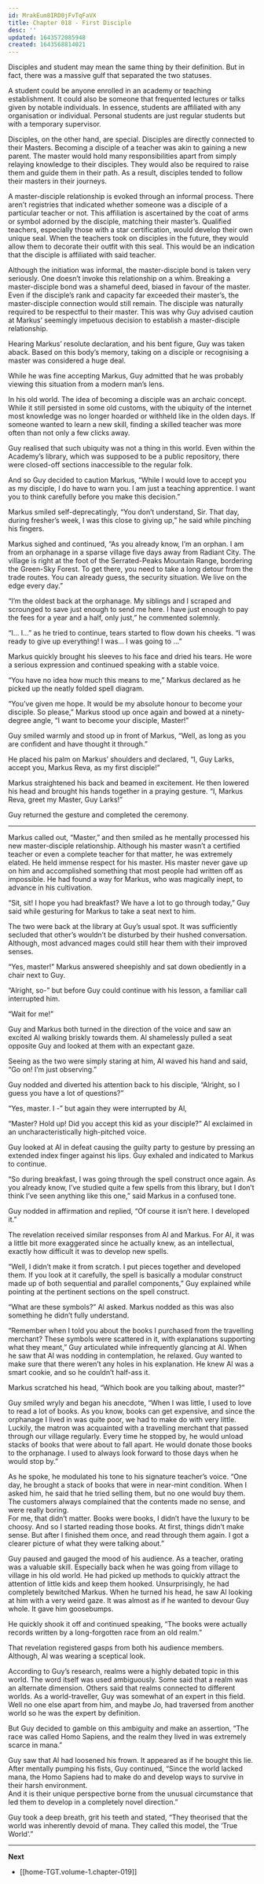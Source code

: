 ```yaml
---
id: MrakEum8IRD0jFvTqFaVX
title: Chapter 018 - First Disciple
desc: ''
updated: 1643572085948
created: 1643568814021
---
```


Disciples and student may mean the same thing by their definition. But in fact, there was a massive gulf that separated the two statuses.

A student could be anyone enrolled in an academy or teaching establishment. It could also be someone that frequented lectures or talks given by notable individuals. In essence, students are affiliated with any organisation or individual. Personal students are just regular students but with a temporary supervisor.

Disciples, on the other hand, are special. Disciples are directly connected to their Masters. Becoming a disciple of a teacher was akin to gaining a new parent. The master would hold many responsibilities apart from simply relaying knowledge to their disciples. They would also be required to raise them and guide them in their path. As a result, disciples tended to follow their masters in their journeys.

A master-disciple relationship is evoked through an informal process. There aren’t registries that indicated whether someone was a disciple of a particular teacher or not. This affiliation is ascertained by the coat of arms or symbol adorned by the disciple, matching their master’s. Qualified teachers, especially those with a star certification, would develop their own unique seal. When the teachers took on disciples in the future, they would allow them to decorate their outfit with this seal. This would be an indication that the disciple is affiliated with said teacher.

Although the initiation was informal, the master-disciple bond is taken very seriously. One doesn’t invoke this relationship on a whim. Breaking a master-disciple bond was a shameful deed, biased in favour of the master. Even if the disciple’s rank and capacity far exceeded their master’s, the master-disciple connection would still remain. The disciple was naturally required to be respectful to their master. This was why Guy advised caution at Markus’ seemingly impetuous decision to establish a master-disciple relationship.

Hearing Markus’ resolute declaration, and his bent figure, Guy was taken aback. Based on this body’s memory, taking on a disciple or recognising a master was considered a huge deal.

While he was fine accepting Markus, Guy admitted that he was probably viewing this situation from a modern man’s lens.

In his old world. The idea of becoming a disciple was an archaic concept. While it still persisted in some old customs, with the ubiquity of the internet most knowledge was no longer hoarded or withheld like in the olden days. If someone wanted to learn a new skill, finding a skilled teacher was more often than not only a few clicks away. 

Guy realised that such ubiquity was not a thing in this world. Even within the Academy’s library, which was supposed to be a public repository, there were closed-off sections inaccessible to the regular folk.

And so Guy decided to caution Markus, “While I would love to accept you as my disciple, I do have to warn you. I am just a teaching apprentice. I want you to think carefully before you make this decision.”

Markus smiled self-deprecatingly, “You don’t understand, Sir. That day, during fresher’s week, I was this close to giving up,” he said while pinching his fingers.

Markus sighed and continued, “As you already know, I’m an orphan. I am from an orphanage in a sparse village five days away from Radiant City. The village is right at the foot of the Serrated-Peaks Mountain Range, bordering the Green-Sky Forest. To get there, you need to take a long detour from the trade routes. You can already guess, the security situation. We live on the edge every day.”

“I’m the oldest back at the orphanage. My siblings and I scraped and scrounged to save just enough to send me here. I have just enough to pay the fees for a year and a half, only just,” he commented solemnly.

“I… I…” as he tried to continue, tears started to flow down his cheeks. “I was ready to give up everything! I was… I was going to …”

Markus quickly brought his sleeves to his face and dried his tears. He wore a serious expression and continued speaking with a stable voice.

“You have no idea how much this means to me,” Markus declared as he picked up the neatly folded spell diagram.

“You’ve given me hope. It would be my absolute honour to become your disciple. So please,” Markus stood up once again and bowed at a ninety-degree angle, “I want to become your disciple, Master!”

Guy smiled warmly and stood up in front of Markus, “Well, as long as you are confident and have thought it through.”

He placed his palm on Markus’ shoulders and declared, “I, Guy Larks, accept you, Markus Reva, as my first disciple!”

Markus straightened his back and beamed in excitement. He then lowered his head and brought his hands together in a praying gesture. “I, Markus Reva, greet my Master, Guy Larks!”

Guy returned the gesture and completed the ceremony.

____

Markus called out, “Master,” and then smiled as he mentally processed his new master-disciple relationship. Although his master wasn’t a certified teacher or even a complete teacher for that matter, he was extremely elated. He held immense respect for his master. His master never gave up on him and accomplished something that most people had written off as impossible. He had found a way for Markus, who was magically inept, to advance in his cultivation.

“Sit, sit! I hope you had breakfast? We have a lot to go through today,” Guy said while gesturing for Markus to take a seat next to him.

The two were back at the library at Guy’s usual spot. It was sufficiently secluded that other’s wouldn’t be disturbed by their hushed conversation. Although, most advanced mages could still hear them with their improved senses.

“Yes, master!” Markus answered sheepishly and sat down obediently in a chair next to Guy.

“Alright, so-” but before Guy could continue with his lesson, a familiar call interrupted him.

“Wait for me!”

Guy and Markus both turned in the direction of the voice and saw an excited Al walking briskly towards them. Al shamelessly pulled a seat opposite Guy and looked at them with an expectant gaze.

Seeing as the two were simply staring at him, Al waved his hand and said, “Go on! I’m just observing.”

Guy nodded and diverted his attention back to his disciple, “Alright, so I guess you have a lot of questions?”

“Yes, master. I -” but again they were interrupted by Al,

“Master? Hold up! Did you accept this kid as your disciple?” Al exclaimed in an uncharacteristically high-pitched voice.

Guy looked at Al in defeat causing the guilty party to gesture by pressing an extended index finger against his lips. Guy exhaled and indicated to Markus to continue.

“So during breakfast, I was going through the spell construct once again. As you already know, I’ve studied quite a few spells from this library, but I don’t think I’ve seen anything like this one,” said Markus in a confused tone.

Guy nodded in affirmation and replied, “Of course it isn’t here. I developed it.”

The revelation received similar responses from Al and Markus. For Al, it was a little bit more exaggerated since he actually knew, as an intellectual, exactly how difficult it was to develop new spells.

“Well, I didn’t make it from scratch. I put pieces together and developed them. If you look at it carefully, the spell is basically a modular construct made up of both sequential and parallel components,” Guy explained while pointing at the pertinent sections on the spell construct.

“What are these symbols?” Al asked. Markus nodded as this was also something he didn’t fully understand.

“Remember when I told you about the books I purchased from the travelling merchant? These symbols were scattered in it, with explanations supporting what they meant,” Guy articulated while infrequently glancing at Al. When he saw that Al was nodding in contemplation, he relaxed. Guy wanted to make sure that there weren’t any holes in his explanation. He knew Al was a smart cookie, and so he couldn’t half-ass it.

Markus scratched his head, “Which book are you talking about, master?”

Guy smiled wryly and began his anecdote, “When I was little, I used to love to read a lot of books. As you know, books can get expensive, and since the orphanage I lived in was quite poor, we had to make do with very little. Luckily, the matron was acquainted with a travelling merchant that passed through our village regularly. Every time he stopped by, he would unload stacks of books that were about to fall apart. He would donate those books to the orphanage. I used to always look forward to those days when he would stop by.”

As he spoke, he modulated his tone to his signature teacher’s voice. “One day, he brought a stack of books that were in near-mint condition. When I asked him, he said that he tried selling them, but no one would buy them. The customers always complained that the contents made no sense, and were really boring.  
For me, that didn’t matter. Books were books, I didn’t have the luxury to be choosy. And so I started reading those books. At first, things didn’t make sense. But after I finished them once, and read through them again. I got a clearer picture of what they were talking about.”

Guy paused and gauged the mood of his audience. As a teacher, orating was a valuable skill. Especially back when he was going from village to village in his old world. He had picked up methods to quickly attract the attention of little kids and keep them hooked. Unsurprisingly, he had completely bewitched Markus. When he turned his head, he saw Al looking at him with a very weird gaze. It was almost as if he wanted to devour Guy whole. It gave him goosebumps. 

He quickly shook it off and continued speaking, “The books were actually records written by a long-forgotten race from an old realm.”

That revelation registered gasps from both his audience members. Although, Al was wearing a sceptical look.

According to Guy’s research, realms were a highly debated topic in this world. The word itself was used ambiguously. Some said that a realm was an alternate dimension. Others said that realms connected to different worlds. As a world-traveller, Guy was somewhat of an expert in this field. Well no one else apart from him, and maybe Jo, had traversed from another world so he was the expert by definition. 

But Guy decided to gamble on this ambiguity and make an assertion, “The race was called Homo Sapiens, and the realm they lived in was extremely scarce in mana.”

Guy saw that Al had loosened his frown. It appeared as if he bought this lie. After mentally pumping his fists, Guy continued, “Since the world lacked mana, the Homo Sapiens had to make do and develop ways to survive in their harsh environment.  
And it is their unique perspective borne from the unusual circumstance that led them to develop in a completely novel direction.”

Guy took a deep breath, grit his teeth and stated, “They theorised that the world was inherently devoid of mana. They called this model, the ‘True World’.”

____

**Next**
* [[home-TGT.volume-1.chapter-019]]
